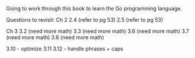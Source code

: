 Going to work through this book to learn the Go programming language.

Questions to revisit:
Ch 2
2.4 (refer to pg 53)
2.5 (refer to pg 53)

Ch 3
3.2 (need more math)
3.3 (need more math)
3.6 (need more math)
3.7 (need more math)
3.8 (need more math)

3.10 - optimize
3.11
3.12 - handle phrases + caps

